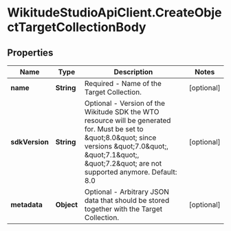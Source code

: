 # WikitudeStudioApiClient.CreateObjectTargetCollectionBody

## Properties
Name | Type | Description | Notes
------------ | ------------- | ------------- | -------------
**name** | **String** | Required - Name of the Target Collection. | [optional] 
**sdkVersion** | **String** | Optional - Version of the Wikitude SDK the WTO resource will be generated for. Must be set to \&quot;8.0\&quot; since versions \&quot;7.0\&quot;, \&quot;7.1\&quot;, \&quot;7.2\&quot; are not supported anymore. Default: 8.0  | [optional] 
**metadata** | **Object** | Optional - Arbitrary JSON data that should be stored together with the Target Collection. | [optional] 


